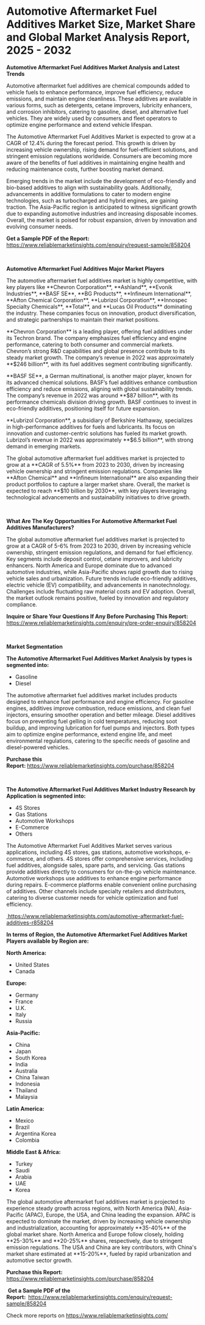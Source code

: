 <p><h1>Automotive Aftermarket Fuel Additives Market Size, Market Share and Global Market Analysis Report, 2025 - 2032</h1></p><p><strong>Automotive Aftermarket Fuel Additives Market Analysis and Latest Trends</strong></p>
<p><p>Automotive aftermarket fuel additives are chemical compounds added to vehicle fuels to enhance performance, improve fuel efficiency, reduce emissions, and maintain engine cleanliness. These additives are available in various forms, such as detergents, cetane improvers, lubricity enhancers, and corrosion inhibitors, catering to gasoline, diesel, and alternative fuel vehicles. They are widely used by consumers and fleet operators to optimize engine performance and extend vehicle lifespan.</p><p>The Automotive Aftermarket Fuel Additives Market is expected to grow at a CAGR of 12.4% during the forecast period. This growth is driven by increasing vehicle ownership, rising demand for fuel-efficient solutions, and stringent emission regulations worldwide. Consumers are becoming more aware of the benefits of fuel additives in maintaining engine health and reducing maintenance costs, further boosting market demand.</p><p>Emerging trends in the market include the development of eco-friendly and bio-based additives to align with sustainability goals. Additionally, advancements in additive formulations to cater to modern engine technologies, such as turbocharged and hybrid engines, are gaining traction. The Asia-Pacific region is anticipated to witness significant growth due to expanding automotive industries and increasing disposable incomes. Overall, the market is poised for robust expansion, driven by innovation and evolving consumer needs.</p></p>
<p><strong>Get a Sample PDF of the Report:&nbsp;</strong> <a href="https://www.reliablemarketinsights.com/enquiry/request-sample/858204?utm_campaign=1166&utm_medium=2&utm_source=Github&utm_content=ia&utm_term=21012025&utm_id=automotive-aftermarket-fuel-additives">https://www.reliablemarketinsights.com/enquiry/request-sample/858204</a></p>
<p>&nbsp;</p>
<p><strong>Automotive Aftermarket Fuel Additives Major Market Players</strong></p>
<p><p>The automotive aftermarket fuel additives market is highly competitive, with key players like **Chevron Corporation**, **Ashland**, **Evonik Industries**, **BASF SE**, **BG Products**, **Infineum International**, **Afton Chemical Corporation**, **Lubrizol Corporation**, **Innospec Specialty Chemicals**, **Total**, and **Lucas Oil Products** dominating the industry. These companies focus on innovation, product diversification, and strategic partnerships to maintain their market positions.</p><p>**Chevron Corporation** is a leading player, offering fuel additives under its Techron brand. The company emphasizes fuel efficiency and engine performance, catering to both consumer and commercial markets. Chevron’s strong R&D capabilities and global presence contribute to its steady market growth. The company’s revenue in 2022 was approximately **$246 billion**, with its fuel additives segment contributing significantly.</p><p>**BASF SE**, a German multinational, is another major player, known for its advanced chemical solutions. BASF’s fuel additives enhance combustion efficiency and reduce emissions, aligning with global sustainability trends. The company’s revenue in 2022 was around **$87 billion**, with its performance chemicals division driving growth. BASF continues to invest in eco-friendly additives, positioning itself for future expansion.</p><p>**Lubrizol Corporation**, a subsidiary of Berkshire Hathaway, specializes in high-performance additives for fuels and lubricants. Its focus on innovation and customer-centric solutions has fueled its market growth. Lubrizol’s revenue in 2022 was approximately **$6.5 billion**, with strong demand in emerging markets.</p><p>The global automotive aftermarket fuel additives market is projected to grow at a **CAGR of 5.5%** from 2023 to 2030, driven by increasing vehicle ownership and stringent emission regulations. Companies like **Afton Chemical** and **Infineum International** are also expanding their product portfolios to capture a larger market share. Overall, the market is expected to reach **$10 billion by 2030**, with key players leveraging technological advancements and sustainability initiatives to drive growth.</p></p>
<p>&nbsp;</p>
<p><strong>What Are The Key Opportunities For Automotive Aftermarket Fuel Additives Manufacturers?</strong></p>
<p><p>The global automotive aftermarket fuel additives market is projected to grow at a CAGR of 5-6% from 2023 to 2030, driven by increasing vehicle ownership, stringent emission regulations, and demand for fuel efficiency. Key segments include deposit control, cetane improvers, and lubricity enhancers. North America and Europe dominate due to advanced automotive industries, while Asia-Pacific shows rapid growth due to rising vehicle sales and urbanization. Future trends include eco-friendly additives, electric vehicle (EV) compatibility, and advancements in nanotechnology. Challenges include fluctuating raw material costs and EV adoption. Overall, the market outlook remains positive, fueled by innovation and regulatory compliance.</p></p>
<p><strong>Inquire or Share Your Questions If Any Before Purchasing This Report:</strong> <a href="https://www.reliablemarketinsights.com/enquiry/pre-order-enquiry/858204?utm_campaign=1166&utm_medium=2&utm_source=Github&utm_content=ia&utm_term=21012025&utm_id=automotive-aftermarket-fuel-additives">https://www.reliablemarketinsights.com/enquiry/pre-order-enquiry/858204</a></p>
<p>&nbsp;</p>
<p><strong>Market Segmentation</strong></p>
<p><strong>The Automotive Aftermarket Fuel Additives Market Analysis by types is segmented into:</strong></p>
<p><ul><li>Gasoline</li><li>Diesel</li></ul></p>
<p><p>The automotive aftermarket fuel additives market includes products designed to enhance fuel performance and engine efficiency. For gasoline engines, additives improve combustion, reduce emissions, and clean fuel injectors, ensuring smoother operation and better mileage. Diesel additives focus on preventing fuel gelling in cold temperatures, reducing soot buildup, and improving lubrication for fuel pumps and injectors. Both types aim to optimize engine performance, extend engine life, and meet environmental regulations, catering to the specific needs of gasoline and diesel-powered vehicles.</p></p>
<p><strong>Purchase this Report:&nbsp;</strong><a href="https://www.reliablemarketinsights.com/purchase/858204?utm_campaign=1166&utm_medium=2&utm_source=Github&utm_content=ia&utm_term=21012025&utm_id=automotive-aftermarket-fuel-additives">https://www.reliablemarketinsights.com/purchase/858204</a></p>
<p>&nbsp;</p>
<p><strong>The Automotive Aftermarket Fuel Additives Market Industry Research by Application is segmented into:</strong></p>
<p><ul><li>4S Stores</li><li>Gas Stations</li><li>Automotive Workshops</li><li>E-Commerce</li><li>Others</li></ul></p>
<p><p>The Automotive Aftermarket Fuel Additives Market serves various applications, including 4S stores, gas stations, automotive workshops, e-commerce, and others. 4S stores offer comprehensive services, including fuel additives, alongside sales, spare parts, and servicing. Gas stations provide additives directly to consumers for on-the-go vehicle maintenance. Automotive workshops use additives to enhance engine performance during repairs. E-commerce platforms enable convenient online purchasing of additives. Other channels include specialty retailers and distributors, catering to diverse customer needs for vehicle optimization and fuel efficiency.</p></p>
<p><a href="https://www.reliablemarketinsights.com/automotive-aftermarket-fuel-additives-r858204?utm_campaign=1166&utm_medium=2&utm_source=Github&utm_content=ia&utm_term=21012025&utm_id=automotive-aftermarket-fuel-additives">&nbsp;https://www.reliablemarketinsights.com/automotive-aftermarket-fuel-additives-r858204</a></p>
<p><strong>In terms of Region, the Automotive Aftermarket Fuel Additives Market Players available by Region are:</strong></p>
<p>
    <p> <strong> North America: </strong>
        <ul>
            <li>United States</li>
            <li>Canada</li>
        </ul>
        </p> 
    <p> <strong> Europe: </strong>
        <ul>
            <li>Germany</li>
            <li>France</li>
            <li>U.K.</li>
            <li>Italy</li>
            <li>Russia</li>
        </ul>
        </p> 
    <p> <strong> Asia-Pacific: </strong>
        <ul>
            <li>China</li>
            <li>Japan</li>
            <li>South Korea</li>
            <li>India</li>
            <li>Australia</li>
            <li>China Taiwan</li>
            <li>Indonesia</li>
            <li>Thailand</li>
            <li>Malaysia</li>
        </ul>
        </p> 
    <p> <strong> Latin America: </strong>
        <ul>
            <li>Mexico</li>
            <li>Brazil</li>
            <li>Argentina Korea</li>
            <li>Colombia</li>
        </ul>
        </p> 
    <p> <strong> Middle East & Africa: </strong>
        <ul>
            <li>Turkey</li>
            <li>Saudi</li>
            <li>Arabia</li>
            <li>UAE</li>
            <li>Korea</li>
        </ul>
    </p>
    </p>
<p><p>The global automotive aftermarket fuel additives market is projected to experience steady growth across regions, with North America (NA), Asia-Pacific (APAC), Europe, the USA, and China leading the expansion. APAC is expected to dominate the market, driven by increasing vehicle ownership and industrialization, accounting for approximately **35-40%** of the global market share. North America and Europe follow closely, holding **25-30%** and **20-25%** shares, respectively, due to stringent emission regulations. The USA and China are key contributors, with China's market share estimated at **15-20%**, fueled by rapid urbanization and automotive sector growth.</p></p>
<p><strong>Purchase this Report: </strong><a href="https://www.reliablemarketinsights.com/purchase/858204?utm_campaign=1166&utm_medium=2&utm_source=Github&utm_content=ia&utm_term=21012025&utm_id=automotive-aftermarket-fuel-additives">https://www.reliablemarketinsights.com/purchase/858204</a></p>
<p>&nbsp;<strong>Get a Sample PDF of the Report:&nbsp;&nbsp;</strong><a href="https://www.reliablemarketinsights.com/enquiry/request-sample/858204?utm_campaign=1166&utm_medium=2&utm_source=Github&utm_content=ia&utm_term=21012025&utm_id=automotive-aftermarket-fuel-additives">https://www.reliablemarketinsights.com/enquiry/request-sample/858204</a></p>
<p><strong></strong></p>
<p>Check more reports on <a href="https://www.reliablemarketinsights.com/?utm_campaign=1166&utm_medium=2&utm_source=Github&utm_content=ia&utm_term=21012025&utm_id=automotive-aftermarket-fuel-additives">https://www.reliablemarketinsights.com/</a></p>